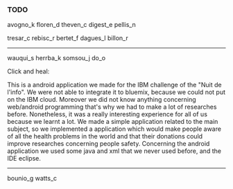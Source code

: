 ### TODO
avogno_k
floren_d
theven_c
digest_e
pellis_n

tresar_c
rebisc_r
bertet_f
dagues_l
billon_r

--------------------------------------------
wauqui_s
herrba_k
somsou_j
do_o

Click and heal:

This is a android application we made for the IBM challenge of the "Nuit de l'info".
We were not able to integrate it to bluemix, because we could not put on the IBM cloud.
Moreover we did not know anything concerning web/android programming that's why we had to make a lot of 
researches before. Nonetheless, it was a really interesting experience for all of us because we learnt
a lot. We made a simple application related to the main subject, so we implemented a application
which would make people aware of all the health problems in the world and that their donations could
improve researches concerning people safety.
Concerning the android application we used some java and xml that we never used before, and the IDE
eclipse.

--------------------------------------------
bounio_g
watts_c
